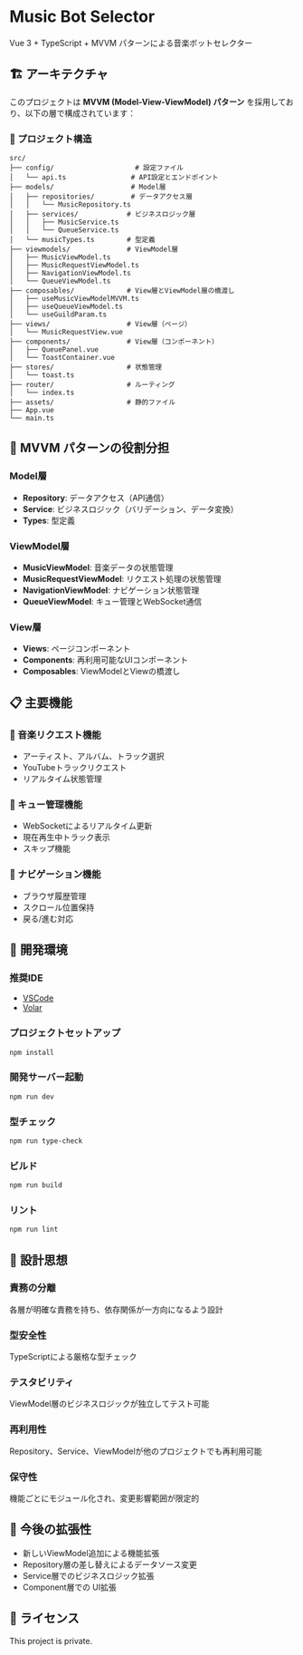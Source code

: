 # Music Bot Selector

Vue 3 + TypeScript + MVVM パターンによる音楽ボットセレクター

## 🏗️ アーキテクチャ

このプロジェクトは **MVVM (Model-View-ViewModel) パターン** を採用しており、以下の層で構成されています：

### 📂 プロジェクト構造

```
src/
├── config/                    # 設定ファイル
│   └── api.ts                # API設定とエンドポイント
├── models/                   # Model層
│   ├── repositories/         # データアクセス層
│   │   └── MusicRepository.ts
│   ├── services/            # ビジネスロジック層
│   │   ├── MusicService.ts
│   │   └── QueueService.ts
│   └── musicTypes.ts        # 型定義
├── viewmodels/              # ViewModel層
│   ├── MusicViewModel.ts
│   ├── MusicRequestViewModel.ts
│   ├── NavigationViewModel.ts
│   └── QueueViewModel.ts
├── composables/             # View層とViewModel層の橋渡し
│   ├── useMusicViewModelMVVM.ts
│   ├── useQueueViewModel.ts
│   └── useGuildParam.ts
├── views/                   # View層（ページ）
│   └── MusicRequestView.vue
├── components/              # View層（コンポーネント）
│   ├── QueuePanel.vue
│   └── ToastContainer.vue
├── stores/                  # 状態管理
│   └── toast.ts
├── router/                  # ルーティング
│   └── index.ts
├── assets/                  # 静的ファイル
├── App.vue
└── main.ts
```

## 🎯 MVVM パターンの役割分担

### **Model層**

- **Repository**: データアクセス（API通信）
- **Service**: ビジネスロジック（バリデーション、データ変換）
- **Types**: 型定義

### **ViewModel層**

- **MusicViewModel**: 音楽データの状態管理
- **MusicRequestViewModel**: リクエスト処理の状態管理
- **NavigationViewModel**: ナビゲーション状態管理
- **QueueViewModel**: キュー管理とWebSocket通信

### **View層**

- **Views**: ページコンポーネント
- **Components**: 再利用可能なUIコンポーネント
- **Composables**: ViewModelとViewの橋渡し

## 📋 主要機能

### 🎵 音楽リクエスト機能

- アーティスト、アルバム、トラック選択
- YouTubeトラックリクエスト
- リアルタイム状態管理

### 🎼 キュー管理機能

- WebSocketによるリアルタイム更新
- 現在再生中トラック表示
- スキップ機能

### 🧭 ナビゲーション機能

- ブラウザ履歴管理
- スクロール位置保持
- 戻る/進む対応

## 🔧 開発環境

### 推奨IDE

- [VSCode](https://code.visualstudio.com/)
- [Volar](https://marketplace.visualstudio.com/items?itemName=Vue.volar)

### プロジェクトセットアップ

```bash
npm install
```

### 開発サーバー起動

```bash
npm run dev
```

### 型チェック

```bash
npm run type-check
```

### ビルド

```bash
npm run build
```

### リント

```bash
npm run lint
```

## 🎨 設計思想

### **責務の分離**

各層が明確な責務を持ち、依存関係が一方向になるよう設計

### **型安全性**

TypeScriptによる厳格な型チェック

### **テスタビリティ**

ViewModel層のビジネスロジックが独立してテスト可能

### **再利用性**

Repository、Service、ViewModelが他のプロジェクトでも再利用可能

### **保守性**

機能ごとにモジュール化され、変更影響範囲が限定的

## 🚀 今後の拡張性

- 新しいViewModel追加による機能拡張
- Repository層の差し替えによるデータソース変更
- Service層でのビジネスロジック拡張
- Component層での UI拡張

## 📝 ライセンス

This project is private.
